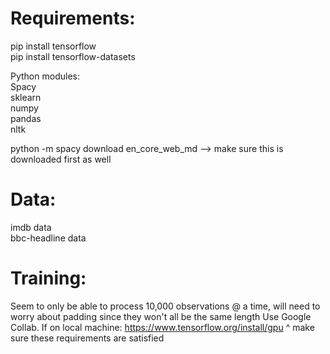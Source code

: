 # Requirements:

pip install tensorflow <br>
pip install tensorflow-datasets

Python modules: <br>
Spacy <br>
sklearn <br>
numpy <br>
pandas <br>
nltk <br> 

python -m spacy download en_core_web_md --> make sure this is downloaded first as well



# Data:
imdb data <br>
bbc-headline data


# Training:
Seem to only be able to process 10,000 observations @ a time, will need to worry about padding since they won't all be the same length
Use Google Collab.
If on local machine:
https://www.tensorflow.org/install/gpu
^ make sure these requirements are satisfied


